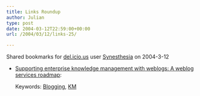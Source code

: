 ```yaml
---
title: Links Roundup
author: Julian
type: post
date: 2004-03-12T22:59:00+00:00
url: /2004/03/12/links-25/

---
```

Shared bookmarks for [del.icio.us][1] user  [Synesthesia][2] on 2004-3-12

  * [Supporting enterprise knowledge management with weblogs: A weblog services roadmap][3]:
   
    Keywords: [Blogging][4], [KM][5]

 [1]: https://del.icio.us/
 [2]: https://del.icio.us/synesthesia
 [3]: https://urlgreyhot.com/drupal/node/view/1481 "https://urlgreyhot.com/drupal/node/view/1481"
 [4]: https://del.icio.us/synesthesia/Blogging
 [5]: https://del.icio.us/synesthesia/KM